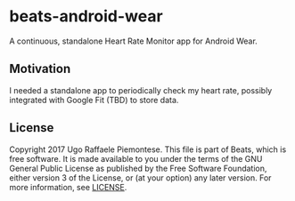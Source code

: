 # beats-android-wear

A continuous, standalone Heart Rate Monitor app for Android Wear.

## Motivation

I needed a standalone app to periodically check my heart rate, possibly integrated with Google Fit (TBD) to store data.

## License

Copyright 2017 Ugo Raffaele Piemontese.
This file is part of Beats, which is free software. It is made available to you under the terms of the GNU General Public License as published by the Free Software Foundation, either version 3 of the License, or (at your option) any later version. For more information, see [LICENSE](https://github.com/UgoRaffaele/beats-android-wear/blob/master/LICENSE).
